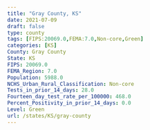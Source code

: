 ```yaml
---
title: "Gray County, KS"
date: 2021-07-09
draft: false
type: county
tags: [FIPS:20069.0,FEMA:7.0,Non-core,Green]
categories: [KS]
County: Gray County
State: KS
FIPS: 20069.0
FEMA_Region: 7.0
Population: 5988.0
NCHS_Urban_Rural_Classification: Non-core
Tests_in_prior_14_days: 28.0
Fourteen_day_test_rate_per_100000: 468.0
Percent_Positivity_in_prior_14_days: 0.0
Level: Green
url: /states/KS/gray-county
---
```



